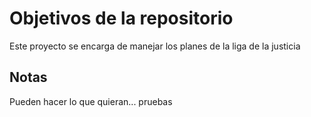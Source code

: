 # Objetivos de la repositorio

Este proyecto se encarga de manejar los planes de la liga de la justicia


## Notas
Pueden hacer lo que quieran... pruebas
